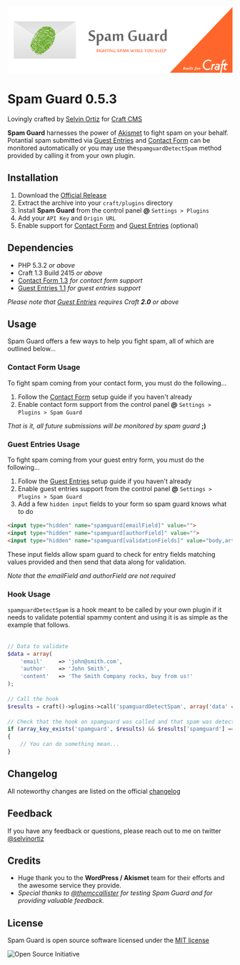 ![Spam Guard](resources/img/spamguard.png)

# Spam Guard 0.5.3

Lovingly crafted by [Selvin Ortiz][developer] for [Craft CMS][craftcms]

**Spam Guard** harnesses the power of [Akismet][akismet] to fight spam on your behalf.  
Potantial spam submitted via [Guest Entries][guestentries] and [Contact Form][contactform] can be monitored automatically or you may use the`spamguardDetectSpam` method provided by calling it from your own plugin.

## Installation
1. Download the [Official Release][release]
2. Extract the archive into your `craft/plugins` directory
4. Install **Spam Guard** from the control panel **@** `Settings > Plugins`
5. Add your `API Key` and `Origin URL`
6. Enable support for [Contact Form][contactform] and [Guest Entries][guestentries] (optional)

## Dependencies
- PHP 5.3.2 _or above_
- Craft 1.3 Build 2415 _or above_
- [Contact Form 1.3][contactform] _for contact form support_
- [Guest Entries 1.1][guestentries]  _for guest entries support_

_Please note that [Guest Entries][guestentries] requires Craft **2.0** or above_

## Usage
Spam Guard offers a few ways to help you fight spam, all of which are outlined below...

### Contact Form Usage
To fight spam coming from your contact form, you must do the following...

1. Follow the [Contact Form][contactform] setup guide if you haven't already
2. Enable contact form support from the control panel **@** `Settings > Plugins > Spam Guard`

_That is it, all future submissions will be monitored by spam guard_ **;)**

### Guest Entries Usage
To fight spam coming from your guest entry form, you must do the following...

1. Follow the [Guest Entries][guestentries] setup guide if you haven't already
2. Enable guest entries support from the control panel **@** `Settings > Plugins > Spam Guard`
3. Add a few `hidden input` fields to your form so spam guard knows what to do

```html
<input type="hidden" name="spamguard[emailField]" value="">
<input type="hidden" name="spamguard[authorField]" value="">
<input type="hidden" name="spamguard[validationFields]" value="body,article">
```

These input fields allow spam guard to check for entry fields matching values provided and then send that data along for validation.

_Note that the emailField and authorField are not required_

### Hook Usage 
`spamguardDetectSpam` is a hook meant to be called by your own plugin if it needs to validate potential spammy content and using it is as simple as the example that follows.

```php

// Data to validate
$data = array(
    'email'     => 'john@smith.com',
    'author'    => 'John Smith',
    'content'   => 'The Smith Company rocks, buy from us!'
);

// Call the hook
$results = craft()->plugins->call('spamguardDetectSpam', array('data' => $data));

// Check that the hook on spamguard was called and that spam was detected
if (array_key_exists('spamguard', $results) && $results['spamguard'] == true)
{
    // You can do something mean...
}

```

## Changelog
All noteworthy changes are listed on the official [changelog][changelog]

## Feedback
If you have any feedback or questions, please reach out to me on twitter [@selvinortiz][developer]


## Credits
* Huge thank you to the **WordPress / Akismet** team for their efforts and the awesome service they provide.
* _Special thanks to [@themccallister](https://github.com/themccallister) for testing Spam Guard and for providing valuable feedback._

## License
Spam Guard is open source software licensed under the [MIT license][license]

![Open Source Initiative][osilogo]

[developer]:http://twitter.com/selvinortiz "@selvinortiz"
[release]:https://github.com/selvinortiz/craft.spamguard/releases/download/v0.5.3/spamguard.v0.5.3.zip "Official Release"
[license]:https://raw.github.com/selvinortiz/craft.spamguard/master/LICENSE "MIT License"
[changelog]:https://github.com/selvinortiz/craft.spamguard/blob/master/CHANGELOG.md "Changelog"
[craftcms]:http://buildwithcraft.com "Craft CMS"
[akismet]:http://akismet.com "Akismet"
[contactform]:https://github.com/pixelandtonic/ContactForm "Contact Form"
[guestentries]:https://github.com/pixelandtonic/GuestEntries "Guest Entries"
[pixelandtonic]:http://pixelandtonic.com "Pixel & Tonic"
[osilogo]:https://github.com/selvinortiz/craft.spamguard/raw/master/resources/img/osilogo.png "Open Source Initiative"
